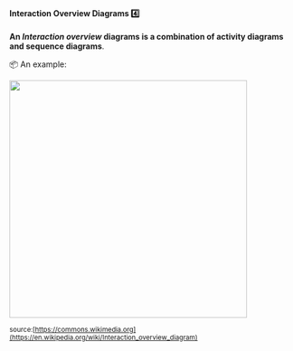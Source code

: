 <link rel="stylesheet" href="{{baseUrl}}/css/textbook.css">

<div class="website-content">

<div id="title">

#### Interaction Overview Diagrams :four:

</div>

<div id="body">

**An _Interaction overview_ diagrams is a combination of activity diagrams and sequence diagrams**.

<tip-box> 

:package: An example:

<img src="{{baseUrl}}/modeling/modelingBehaviors/interactionOverviewDiagrams/images/diagram.png" height="420" />
<p/>

<sub>source:[https://commons.wikimedia.org](https://en.wikipedia.org/wiki/Interaction_overview_diagram)</sub>

</tip-box>

</div>

<div id="extras">
</div>

</div>
